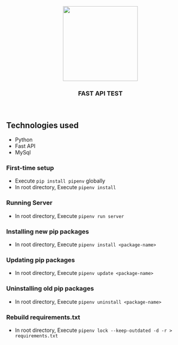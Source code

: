 <div align="center" class="row">
  <img src="logo.jpg" width="200"/>
</div>
<h3 align="center">FAST API TEST</h3>
<br>

## Technologies used
* Python
* Fast API
* MySql

### First-time setup
* Execute `pip install pipenv` globally
* In root directory, Execute `pipenv install`

### Running Server
* In root directory, Execute `pipenv run server`

### Installing new pip packages
* In root directory, Execute `pipenv install <package-name>`

### Updating pip packages
* In root directory, Execute `pipenv update <package-name>`

### Uninstalling old pip packages
* In root directory, Execute `pipenv uninstall <package-name>`

### Rebuild requirements.txt
* In root directory, Execute `pipenv lock --keep-outdated -d -r > requirements.txt`
